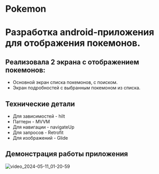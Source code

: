 # Pokemon
# Разработка android-приложения для отображения покемонов.
## Реализовала 2 экрана с отображением покемонов:
  - Основной экран списка покемонов, с поиском.
  - Экран подробностей с выбранным покемоном из списка.
## Технические детали
- Для зависимостей - hilt
- Паттерн - MVVM
- Для навигации - navigateUp
- Для запросов - Retrofit
- Для изображений - Glide
## Демонстрация работы приложения
![video_2024-05-11_01-20-59](https://github.com/1Jony3/Pokemon/assets/90905407/bc356f7b-2c28-429e-b6c6-9af9eebfe9f7)

